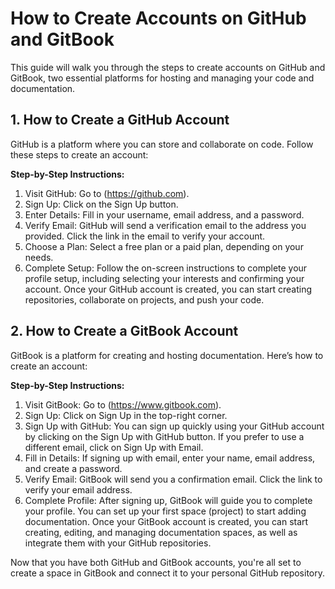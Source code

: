 # How to Create Accounts on GitHub and GitBook

This guide will walk you through the steps to create accounts on GitHub and GitBook, two essential platforms for hosting and managing your code and documentation.

## 1. How to Create a GitHub Account

GitHub is a platform where you can store and collaborate on code. Follow these steps to create an account:

**Step-by-Step Instructions:**

1. Visit GitHub: Go to (https://github.com).
2. Sign Up: Click on the Sign Up button.&#x20;
3. Enter Details: Fill in your username, email address, and a password.&#x20;
4. Verify Email: GitHub will send a verification email to the address you provided. Click the link in the email to verify your account.&#x20;
5. Choose a Plan: Select a free plan or a paid plan, depending on your needs.&#x20;
6. Complete Setup: Follow the on-screen instructions to complete your profile setup, including selecting your interests and confirming your account. Once your GitHub account is created, you can start creating repositories, collaborate on projects, and push your code.

## 2. How to Create a GitBook Account

GitBook is a platform for creating and hosting documentation. Here’s how to create an account:

**Step-by-Step Instructions:**

1. Visit GitBook: Go to (https://www.gitbook.com).
2. Sign Up: Click on Sign Up in the top-right corner.&#x20;
3. Sign Up with GitHub: You can sign up quickly using your GitHub account by clicking on the Sign Up with GitHub button. If you prefer to use a different email, click on Sign Up with Email.&#x20;
4. Fill in Details: If signing up with email, enter your name, email address, and create a password.&#x20;
5. Verify Email: GitBook will send you a confirmation email. Click the link to verify your email address.&#x20;
6. Complete Profile: After signing up, GitBook will guide you to complete your profile. You can set up your first space (project) to start adding documentation. Once your GitBook account is created, you can start creating, editing, and managing documentation spaces, as well as integrate them with your GitHub repositories.

Now that you have both GitHub and GitBook accounts, you're all set to create a space in GitBook and connect it to your personal GitHub repository.
